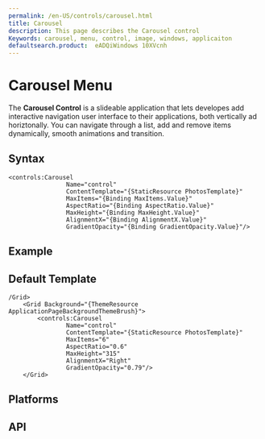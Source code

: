 ```yaml
---
permalink: /en-US/controls/carousel.html
title: Carousel
description: This page describes the Carousel control
Keywords: carousel, menu, control, image, windows, applicaiton
defaultsearch.product:  eADQiWindows 10XVcnh 
---
```


# Carousel Menu
The **Carousel Control** is a slideable application that lets developes add interactive navigation user interface to their applications, both vertically ad horiztonally. You can navigate through a list, add and remove items dynamically, smooth animations and transition.  
 

## Syntax 
```xaml
<controls:Carousel
                Name="control"
                ContentTemplate="{StaticResource PhotosTemplate}"
                MaxItems="{Binding MaxItems.Value}"
                AspectRatio="{Binding AspectRatio.Value}"
                MaxHeight="{Binding MaxHeight.Value}"
                AlignmentX="{Binding AlignmentX.Value}"
                GradientOpacity="{Binding GradientOpacity.Value}"/>
```          

## Example


## Default Template 
```xaml
/Grid>
    <Grid Background="{ThemeResource ApplicationPageBackgroundThemeBrush}">
        <controls:Carousel
                Name="control"
                ContentTemplate="{StaticResource PhotosTemplate}"
                MaxItems="6"
                AspectRatio="0.6"
				MaxHeight="315"
                AlignmentX="Right"
                GradientOpacity="0.79"/>
    </Grid>
```

## Platforms 

## API 
